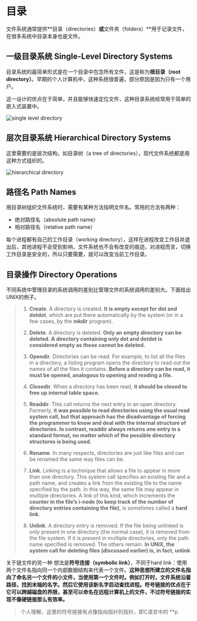 # 目录

文件系统通常提供**目录（directories）**或**文件夹（folders）**用于记录文件，在很多系统中目录本身也是文件。

## 一级目录系统 Single-Level Directory Systems

目录系统的最简单形式是在一个目录中包含所有文件，这是称为**根目录（root directory）**。早期的个人计算机中，这种系统很普遍，部分原因是因为只有一个用户。

这一设计的优点在于简单，并且能够快速定位文件，这种目录系统经常用于简单的嵌入式装置中。

![single level directory](https://blog-1300663127.cos.ap-shanghai.myqcloud.com/BackEnd_Notes/operating%20system/singleLevelDirectory.png)

## 层次目录系统 Hierarchical Directory Systems

这里需要的是层次结构，如目录树（a tree of directories），现代文件系统都是用这种方式组织的。

![hierarchical directory](https://blog-1300663127.cos.ap-shanghai.myqcloud.com/BackEnd_Notes/operating%20system/hierarchicalDirectory.png)

## 路径名 Path Names

用目录树组织文件系统时，需要有某种方法指明文件名。常用的方法有两种：

- 绝对路径名（absolute path name）
- 相对路径名（relative path name）

每个进程都有自己的工作目录（working directory），这样在进程改变工作目并退出后，其他进程不会受到影响，文件系统也不会有改变的痕迹。对进程而言，切换工作目录是安全的，所以只要需要，就可以改变当前工作目录。

## 目录操作 Directory Operations

不同系统中管理目录的系统调用的差别比管理文件的系统调用的差别大。下面给出UNIX的例子。

> 1. **Create**. A directory is created. **It is empty except for dot and dotdot**, which are put there automatically by the system (or in a few cases, by the **mkdir** program).
>
> 2. **Delete**. A directory is deleted. **Only an empty directory can be deleted. A directory containing only dot and dotdot is considered empty as these cannot be deleted.**
> 3. **Opendir**. Directories can be read. For example, to list all the files in a directory, a listing program opens the directory to read out the names of all the files it contains. **Before a directory can be read, it must be opened, analogous to opening and reading a file.**
> 4. **Closedir**. When a directory has been read, **it should be closed to free up internal table space.**
> 5. **Readdir**. This call returns the next entry in an open directory. Formerly, **it was possible to read directories using the usual read system call, but that approach has the disadvantage of forcing the programmer to know and deal with the internal structure of directories. In contrast, readdir always returns one entry in a standard format, no matter which of the possible directory structures is being used.**
> 6. **Rename**. In many respects, directories are just like files and can be renamed the same way files can be.
> 7. **Link**. Linking is a technique that allows a file to appear in more than one directory. This system call specifies an existing file and a path name, and creates a link from the existing file to the name specified by the path. In this way, the same file may appear in multiple directories. A link of this kind, which increments the **counter in the file’s i-node (to keep track of the number of directory entries containing the file)**, is sometimes called a **hard link**.
> 8. **Unlink**. A directory entry is removed. If the file being unlinked is only present in one directory (the normal case), it is removed from the file system. If it is present in multiple directories, only the path name specified is removed. The others remain. **In UNIX, the system call for deleting files (discussed earlier) is, in fact, unlink**

 关于链文件的另一种 想法是**符号连接（symbolic link）**，不同于hard link：使用两个文件名指向同一个内部数据结构来代表一个文件。**这种思想所建立的文件名指向了命名另一个文件的小文件，当使用第一个文件时。例如打开时，文件系统沿着路径，找到末端的名字。然后它使用该新名字启动查找进程。符号链接的优点在于它可以跨越磁盘的界限，甚至可以命名在远程计算机上的文件，不过符号链接的实现不像硬链接那么有效率。**

> 个人理解，这里的符号链接有点像指向指针的指针，即C语言中的 **p
